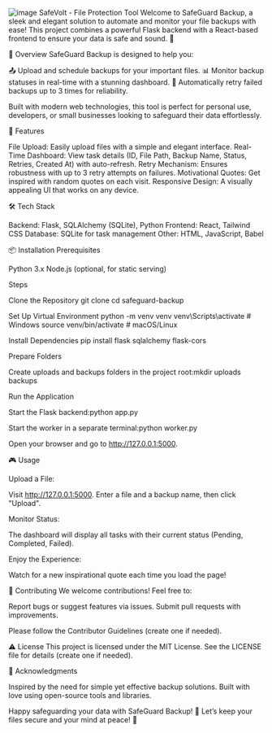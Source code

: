 ![image](https://github.com/user-attachments/assets/e012c32d-4bcb-4c9c-87d3-bf60ce8f3c0d)
 SafeVolt - File Protection Tool
Welcome to SafeGuard Backup, a sleek and elegant solution to automate and monitor your file backups with ease! This project combines a powerful Flask backend with a React-based frontend to ensure your data is safe and sound. 🌟

🚀 Overview
SafeGuard Backup is designed to help you:

📤 Upload and schedule backups for your important files.
📊 Monitor backup statuses in real-time with a stunning dashboard.
🔄 Automatically retry failed backups up to 3 times for reliability.


Built with modern web technologies, this tool is perfect for personal use, developers, or small businesses looking to safeguard their data effortlessly.

🎨 Features

File Upload: Easily upload files with a simple and elegant interface.
Real-Time Dashboard: View task details (ID, File Path, Backup Name, Status, Retries, Created At) with auto-refresh.
Retry Mechanism: Ensures robustness with up to 3 retry attempts on failures.
Motivational Quotes: Get inspired with random quotes on each visit.
Responsive Design: A visually appealing UI that works on any device.


🛠️ Tech Stack

Backend: Flask, SQLAlchemy (SQLite), Python
Frontend: React, Tailwind CSS
Database: SQLite for task management
Other: HTML, JavaScript, Babel


📦 Installation
Prerequisites

Python 3.x
Node.js (optional, for static serving)

Steps

Clone the Repository
git clone <your-repo-url>
cd safeguard-backup


Set Up Virtual Environment
python -m venv venv
venv\Scripts\activate  # Windows
source venv/bin/activate  # macOS/Linux


Install Dependencies
pip install flask sqlalchemy flask-cors


Prepare Folders

Create uploads and backups folders in the project root:mkdir uploads backups




Run the Application

Start the Flask backend:python app.py


Start the worker in a separate terminal:python worker.py


Open your browser and go to http://127.0.0.1:5000.




🎮 Usage

Upload a File:

Visit http://127.0.0.1:5000.
Enter a file and a backup name, then click "Upload".


Monitor Status:

The dashboard will display all tasks with their current status (Pending, Completed, Failed).


Enjoy the Experience:

Watch for a new inspirational quote each time you load the page!




🌟 Contributing
We welcome contributions! Feel free to:

Report bugs or suggest features via issues.
Submit pull requests with improvements.

Please follow the Contributor Guidelines (create one if needed).

⚠️ License
This project is licensed under the MIT License. See the LICENSE file for details (create one if needed).

🙌 Acknowledgments

Inspired by the need for simple yet effective backup solutions.
Built with love using open-source tools and libraries.


Happy safeguarding your data with SafeGuard Backup! 🚀 Let’s keep your files secure and your mind at peace! 🌈
